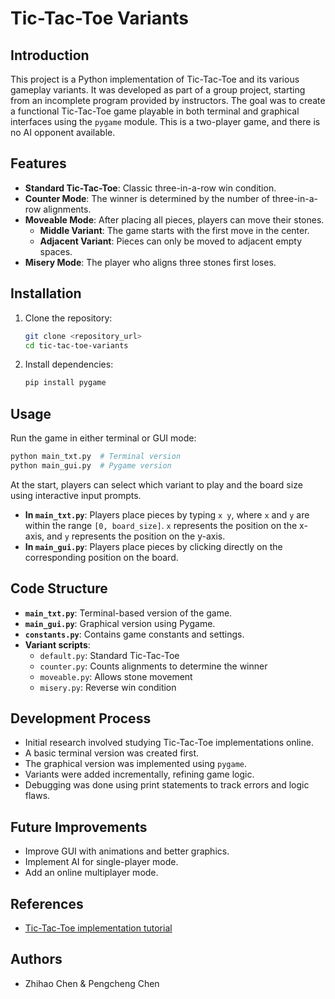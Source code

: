 # Tic-Tac-Toe Variants

## Introduction
This project is a Python implementation of Tic-Tac-Toe and its various gameplay variants. It was developed as part of a group project, starting from an incomplete program provided by instructors. The goal was to create a functional Tic-Tac-Toe game playable in both terminal and graphical interfaces using the `pygame` module. This is a two-player game, and there is no AI opponent available.

## Features
- **Standard Tic-Tac-Toe**: Classic three-in-a-row win condition.
- **Counter Mode**: The winner is determined by the number of three-in-a-row alignments.
- **Moveable Mode**: After placing all pieces, players can move their stones.
  - **Middle Variant**: The game starts with the first move in the center.
  - **Adjacent Variant**: Pieces can only be moved to adjacent empty spaces.
- **Misery Mode**: The player who aligns three stones first loses.

## Installation
1. Clone the repository:
   ```sh
   git clone <repository_url>
   cd tic-tac-toe-variants
   ```
2. Install dependencies:
   ```sh
   pip install pygame
   ```

## Usage
Run the game in either terminal or GUI mode:
```sh
python main_txt.py  # Terminal version
python main_gui.py  # Pygame version
```

At the start, players can select which variant to play and the board size using interactive input prompts.

- **In `main_txt.py`**: Players place pieces by typing `x y`, where `x` and `y` are within the range `[0, board_size]`. `x` represents the position on the x-axis, and `y` represents the position on the y-axis.
- **In `main_gui.py`**: Players place pieces by clicking directly on the corresponding position on the board.

## Code Structure
- **`main_txt.py`**: Terminal-based version of the game.
- **`main_gui.py`**: Graphical version using Pygame.
- **`constants.py`**: Contains game constants and settings.
- **Variant scripts**:
  - `default.py`: Standard Tic-Tac-Toe
  - `counter.py`: Counts alignments to determine the winner
  - `moveable.py`: Allows stone movement
  - `misery.py`: Reverse win condition

## Development Process
- Initial research involved studying Tic-Tac-Toe implementations online.
- A basic terminal version was created first.
- The graphical version was implemented using `pygame`.
- Variants were added incrementally, refining game logic.
- Debugging was done using print statements to track errors and logic flaws.

## Future Improvements
- Improve GUI with animations and better graphics.
- Implement AI for single-player mode.
- Add an online multiplayer mode.

## References
- [Tic-Tac-Toe implementation tutorial](https://youtu.be/Al917szWQXA)

## Authors
- Zhihao Chen & Pengcheng Chen

